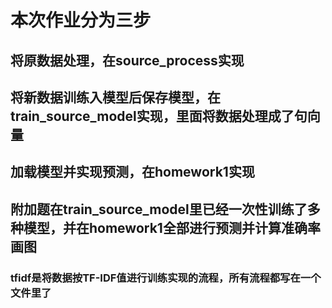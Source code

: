 # 本次作业分为三步
## 将原数据处理，在source_process实现
## 将新数据训练入模型后保存模型，在train_source_model实现，里面将数据处理成了句向量
## 加载模型并实现预测，在homework1实现
## 附加题在train_source_model里已经一次性训练了多种模型，并在homework1全部进行预测并计算准确率画图
### tfidf是将数据按TF-IDF值进行训练实现的流程，所有流程都写在一个文件里了